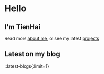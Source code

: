 # Hello
## I'm TienHai
Read more [about me](/about), or see my latest [projects](/project)
## Latest on my blog
::latest-blogs{:limit=1}